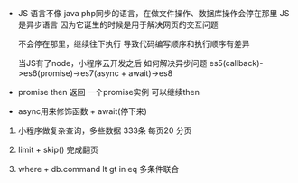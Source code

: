 - JS 语言不像 java php同步的语言，在做文件操作、数据库操作会停在那里
  JS是异步语言 因为它诞生的时候是用于解决网页的交互问题

  不会停在那里，继续往下执行
  导致代码编写顺序和执行顺序有差异

  当JS有了node，小程序云开发之后
  如何解决异步问题
  es5(callback)->es6(promise)->es7(async + await)->es8

- promise then 返回 一个promise实例 可以继续then
- async用来修饰函数 + await(停下来) 

1. 小程序做复杂查询，多些数据
  333条 每页20 分页

2. limit + skip() 完成翻页
3. where + db.command
  lt gt in eq
  多条件联合